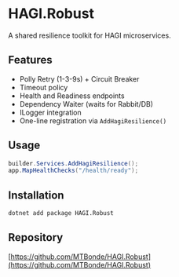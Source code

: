 # HAGI.Robust

A shared resilience toolkit for HAGI microservices.

## Features
- Polly Retry (1-3-9s) + Circuit Breaker
- Timeout policy
- Health and Readiness endpoints
- Dependency Waiter (waits for Rabbit/DB)
- ILogger integration
- One-line registration via `AddHagiResilience()`

## Usage
```csharp
builder.Services.AddHagiResilience();
app.MapHealthChecks("/health/ready");
```

## Installation

```bash
dotnet add package HAGI.Robust
```

## Repository

[https://github.com/MTBonde/HAGI.Robust](https://github.com/MTBonde/HAGI.Robust)
